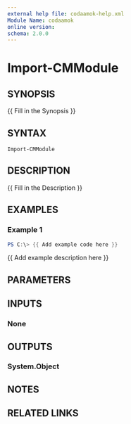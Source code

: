 ```yaml
---
external help file: codaamok-help.xml
Module Name: codaamok
online version:
schema: 2.0.0
---
```


# Import-CMModule

## SYNOPSIS
{{ Fill in the Synopsis }}

## SYNTAX

```
Import-CMModule
```

## DESCRIPTION
{{ Fill in the Description }}

## EXAMPLES

### Example 1
```powershell
PS C:\> {{ Add example code here }}
```

{{ Add example description here }}

## PARAMETERS

## INPUTS

### None

## OUTPUTS

### System.Object
## NOTES

## RELATED LINKS
